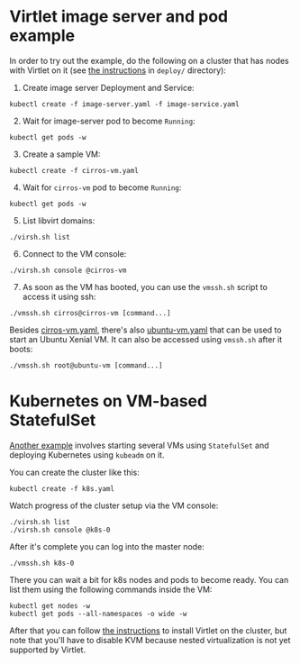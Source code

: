 # Virtlet image server and pod example

In order to try out the example, do the following on a cluster that
has nodes with Virtlet on it (see [the instructions](../deploy/README.md) in
`deploy/` directory):

1. Create image server Deployment and Service:
```
kubectl create -f image-server.yaml -f image-service.yaml
```
2. Wait for image-server pod to become `Running`:
```
kubectl get pods -w
```
3. Create a sample VM:
```
kubectl create -f cirros-vm.yaml
```
4. Wait for `cirros-vm` pod to become `Running`:
```
kubectl get pods -w
```
5. List libvirt domains:
```
./virsh.sh list
```
6. Connect to the VM console:
```
./virsh.sh console @cirros-vm
```
7. As soon as the VM has booted, you can use the `vmssh.sh` script to access it using ssh:
```
./vmssh.sh cirros@cirros-vm [command...]
```

Besides [cirros-vm.yaml](cirros-vm.yaml), there's also [ubuntu-vm.yaml](ubuntu-vm.yaml) that can be used to start an Ubuntu Xenial VM. It can also be accessed using `vmssh.sh` after it boots:
```
./vmssh.sh root@ubuntu-vm [command...]
```

# Kubernetes on VM-based StatefulSet

[Another example](k8s.yaml) involves starting several VMs using `StatefulSet` and deploying
Kubernetes using `kubeadm` on it.

You can create the cluster like this:
```
kubectl create -f k8s.yaml
```

Watch progress of the cluster setup via the VM console:
```
./virsh.sh list
./virsh.sh console @k8s-0
```

After it's complete you can log into the master node:

```
./vmssh.sh k8s-0
```

There you can wait a bit for k8s nodes and pods to become ready.
You can list them using the following commands inside the VM:

```
kubectl get nodes -w
kubectl get pods --all-namespaces -o wide -w
```

After that you can follow
[the instructions](../deploy/real-cluster.md) to install Virtlet on
the cluster, but note that you'll have to disable KVM because nested
virtualization is not yet supported by Virtlet.
